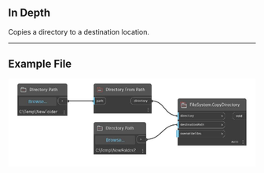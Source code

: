 ## In Depth
Copies a directory to a destination location.
___
## Example File

![CopyDirectory](./DSCore.IO.FileSystem.CopyDirectory_img.jpg)

